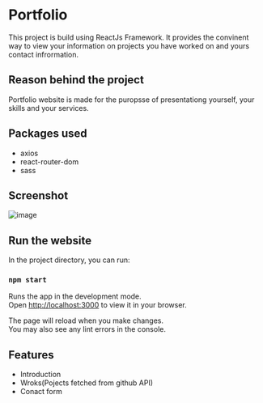 # Portfolio 

This project is build using ReactJs Framework. It provides the convinent way to view your information on projects you have worked on and yours contact infrormation. 

## Reason behind the project 

Portfolio website is made for the puropsse of presentationg yourself, your skills and your services. 

## Packages used
* axios
* react-router-dom
* sass

## Screenshot
![image](https://user-images.githubusercontent.com/93136987/165981609-7596bb18-3452-4793-b008-88e395a53ad1.png)


## Run the website 

In the project directory, you can run:

### `npm start`

Runs the app in the development mode.\
Open [http://localhost:3000](http://localhost:3000) to view it in your browser.

The page will reload when you make changes.\
You may also see any lint errors in the console.

## Features

* Introduction 
* Wroks(Pojects fetched from github API)
* Conact form
